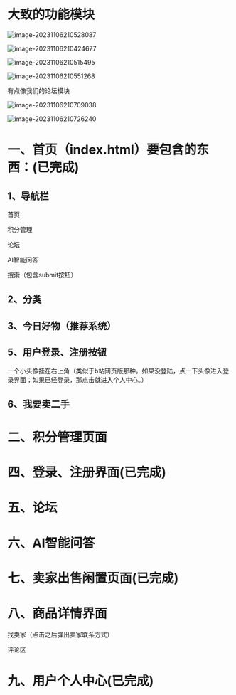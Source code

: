 # 大致的功能模块

![image-20231106210528087](C:\Users\Weabasdbios\AppData\Roaming\Typora\typora-user-images\image-20231106210528087.png)

![image-20231106210424677](C:\Users\Weabasdbios\AppData\Roaming\Typora\typora-user-images\image-20231106210424677.png)

![image-20231106210515495](C:\Users\Weabasdbios\AppData\Roaming\Typora\typora-user-images\image-20231106210515495.png)

![image-20231106210551268](C:\Users\Weabasdbios\AppData\Roaming\Typora\typora-user-images\image-20231106210551268.png)

有点像我们的论坛模块

![image-20231106210709038](C:\Users\Weabasdbios\AppData\Roaming\Typora\typora-user-images\image-20231106210709038.png)



![image-20231106210726240](C:\Users\Weabasdbios\AppData\Roaming\Typora\typora-user-images\image-20231106210726240.png)

# 一、首页（index.html）要包含的东西：(已完成)

## 1、导航栏

首页

积分管理

论坛

AI智能问答

搜索（包含submit按钮）

## 2、分类

## 3、今日好物（推荐系统）



## 5、用户登录、注册按钮

一个小头像挂在右上角（类似于b站网页版那种。如果没登陆，点一下头像进入登录界面；如果已经登录，那点击就进入个人中心。）

## 6、我要卖二手



# 二、积分管理页面







# 四、登录、注册界面(已完成)



# 五、论坛



# 六、AI智能问答



# 七、卖家出售闲置页面(已完成)



# 八、商品详情界面

找卖家（点击之后弹出卖家联系方式）



评论区

# 九、用户个人中心(已完成)

